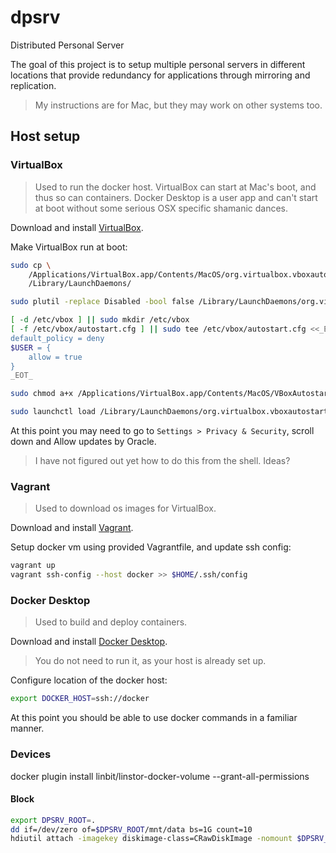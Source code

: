 # dpsrv

Distributed Personal Server  

The goal of this project is to setup multiple personal servers in different locations that provide redundancy for applications through mirroring and replication.  

> My instructions are for Mac, but they may work on other systems too.  

## Host setup

### VirtualBox
> Used to run the docker host. VirtualBox can start at Mac's boot, and thus so can containers. Docker Desktop is a user app and can't start at boot without some serious OSX specific shamanic dances.   

Download and install [VirtualBox](https://www.virtualbox.org/wiki/Downloads).  

Make VirtualBox run at boot:
```bash
sudo cp \
	/Applications/VirtualBox.app/Contents/MacOS/org.virtualbox.vboxautostart.plist \
	/Library/LaunchDaemons/

sudo plutil -replace Disabled -bool false /Library/LaunchDaemons/org.virtualbox.vboxautostart.plist

[ -d /etc/vbox ] || sudo mkdir /etc/vbox
[ -f /etc/vbox/autostart.cfg ] || sudo tee /etc/vbox/autostart.cfg <<_EOT_ >/dev/null
default_policy = deny
$USER = {
	allow = true
}
_EOT_

sudo chmod a+x /Applications/VirtualBox.app/Contents/MacOS/VBoxAutostartDarwin.sh

sudo launchctl load /Library/LaunchDaemons/org.virtualbox.vboxautostart.plist
```

At this point you may need to go to `Settings > Privacy & Security`, scroll down and Allow updates by Oracle.  
> I have not figured out yet how to do this from the shell. Ideas?

### Vagrant
> Used to download os images for VirtualBox.  

Download and install [Vagrant](https://developer.hashicorp.com/vagrant/downloads).  

Setup docker vm using provided Vagrantfile, and update ssh config:
```bash
vagrant up
vagrant ssh-config --host docker >> $HOME/.ssh/config
```

### Docker Desktop
> Used to build and deploy containers.  

Download and install [Docker Desktop](https://www.docker.com/products/docker-desktop/).  

> You do not need to run it, as your host is already set up.

Configure location of the docker host:
```bash
export DOCKER_HOST=ssh://docker
```

At this point you should be able to use docker commands in a familiar manner.

### Devices
docker plugin install linbit/linstor-docker-volume --grant-all-permissions

#### Block 
```bash
export DPSRV_ROOT=.
dd if=/dev/zero of=$DPSRV_ROOT/mnt/data bs=1G count=10
hdiutil attach -imagekey diskimage-class=CRawDiskImage -nomount $DPSRV_ROOT/mnt/data 
```
